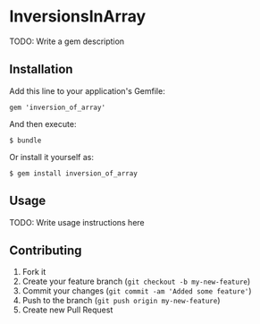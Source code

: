 # InversionsInArray

TODO: Write a gem description

## Installation

Add this line to your application's Gemfile:

    gem 'inversion_of_array'

And then execute:

    $ bundle

Or install it yourself as:

    $ gem install inversion_of_array

## Usage

TODO: Write usage instructions here

## Contributing

1. Fork it
2. Create your feature branch (`git checkout -b my-new-feature`)
3. Commit your changes (`git commit -am 'Added some feature'`)
4. Push to the branch (`git push origin my-new-feature`)
5. Create new Pull Request

